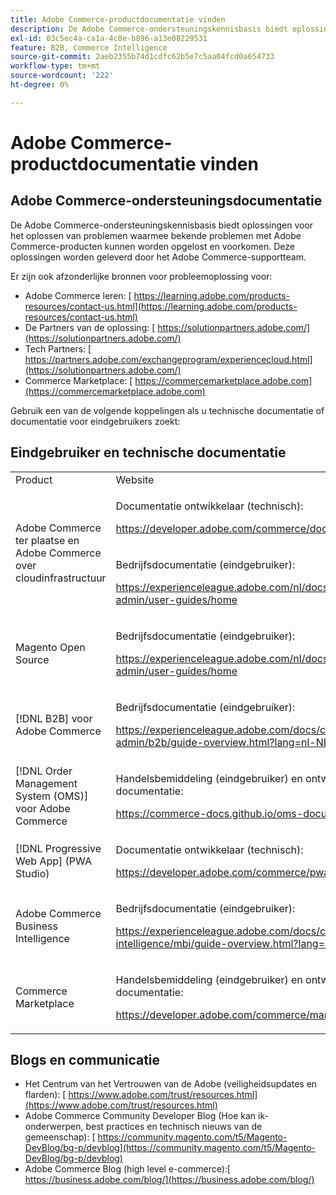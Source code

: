 ```yaml
---
title: Adobe Commerce-productdocumentatie vinden
description: De Adobe Commerce-ondersteuningskennisbasis biedt oplossingen voor het oplossen van problemen waarmee bekende problemen met Adobe Commerce-producten kunnen worden opgelost en voorkomen. Deze oplossingen worden geleverd door het Adobe Commerce-supportteam.
exl-id: 03c5ec4a-ca1a-4c8e-b896-a13e08229531
feature: B2B, Commerce Intelligence
source-git-commit: 2aeb2355b74d1cdfc62b5e7c5aa04fcd0a654733
workflow-type: tm+mt
source-wordcount: '222'
ht-degree: 0%

---
```


# Adobe Commerce-productdocumentatie vinden

## Adobe Commerce-ondersteuningsdocumentatie

De Adobe Commerce-ondersteuningskennisbasis biedt oplossingen voor het oplossen van problemen waarmee bekende problemen met Adobe Commerce-producten kunnen worden opgelost en voorkomen. Deze oplossingen worden geleverd door het Adobe Commerce-supportteam.

Er zijn ook afzonderlijke bronnen voor probleemoplossing voor:

* Adobe Commerce leren: [ https://learning.adobe.com/products-resources/contact-us.html](https://learning.adobe.com/products-resources/contact-us.html)
* De Partners van de oplossing: [ https://solutionpartners.adobe.com/](https://solutionpartners.adobe.com/)
* Tech Partners: [ https://partners.adobe.com/exchangeprogram/experiencecloud.html](https://solutionpartners.adobe.com/)
* Commerce Marketplace: [ https://commercemarketplace.adobe.com](https://commercemarketplace.adobe.com)

Gebruik een van de volgende koppelingen als u technische documentatie of documentatie voor eindgebruikers zoekt:

## Eindgebruiker en technische documentatie

<table>
<tbody>
<tr>
<td>Product</td>
<td>Website</td>
</tr>
<tr>
<td rowspan="2">Adobe Commerce ter plaatse en
Adobe Commerce over cloudinfrastructuur</td>
<td>
<p>Documentatie ontwikkelaar (technisch):</p>
<p><a href="https://developer.adobe.com/commerce/docs/">https://developer.adobe.com/commerce/docs/</a></p>
</td>
</tr>
<tr>
<td>
<p>Bedrijfsdocumentatie (eindgebruiker):</p>
<p><a href="https://experienceleague.adobe.com/nl/docs/commerce-admin/user-guides/home">https://experienceleague.adobe.com/nl/docs/commerce-admin/user-guides/home</a></p>
</td>
</tr>
<tr>
<td>
<p>Magento Open Source</p>
<p> </p>
</td>
<td>
<p>Bedrijfsdocumentatie (eindgebruiker):</p>
<p><a href="https://experienceleague.adobe.com/nl/docs/commerce-admin/user-guides/home">https://experienceleague.adobe.com/nl/docs/commerce-admin/user-guides/home</a></p>
</td>
</tr>
<tr>
<td>
<p>[!DNL B2B] voor Adobe Commerce</p>
<p> </p>
</td>
<td>
<p>Bedrijfsdocumentatie (eindgebruiker):</p>
<p><a href="https://experienceleague.adobe.com/docs/commerce-admin/b2b/guide-overview.html?lang=nl-NL">https://experienceleague.adobe.com/docs/commerce-admin/b2b/guide-overview.html?lang=nl-NL</a></p>
</td>
</tr>
<tr>
<td>[!DNL Order Management System (OMS)] voor Adobe Commerce</td>
<td>
<p>Handelsbemiddeling (eindgebruiker) en ontwikkelaars (technische) documentatie:</p>
<p><a href="https://commerce-docs.github.io/oms-documentation-archive/">https://commerce-docs.github.io/oms-documentation-archive/</a></p>
</td>
</tr>
<tr>
<td>[!DNL Progressive Web App] (PWA Studio)</td>
<td>
<p>Documentatie ontwikkelaar (technisch):</p>
<p><a href="https://developer.adobe.com/commerce/pwa-studio/">https://developer.adobe.com/commerce/pwa-studio/</a></p>
</td>
</tr>
<tr>
<td>Adobe Commerce Business Intelligence</td>
<td>
<p>Bedrijfsdocumentatie (eindgebruiker):</p>
<p><a href="https://experienceleague.adobe.com/docs/commerce-business-intelligence/mbi/guide-overview.html?lang=nl-NL">https://experienceleague.adobe.com/docs/commerce-business-intelligence/mbi/guide-overview.html?lang=nl-NL</a></p>
</td>
</tr>
<tr>
<td>Commerce Marketplace</td>
<td>
<p>Handelsbemiddeling (eindgebruiker) en ontwikkelaars (technische) documentatie:</p>
<p><a href="https://developer.adobe.com/commerce/marketplace/guides/sellers/">https://developer.adobe.com/commerce/marketplace/guides/sellers/</a></p>
</td>
</tr>
</tbody>
</table>


## Blogs en communicatie

* Het Centrum van het Vertrouwen van de Adobe (veiligheidsupdates en flarden): [ https://www.adobe.com/trust/resources.html](https://www.adobe.com/trust/resources.html)
* Adobe Commerce Community Developer Blog (Hoe kan ik-onderwerpen, best practices en technisch nieuws van de gemeenschap): [ https://community.magento.com/t5/Magento-DevBlog/bg-p/devblog](https://community.magento.com/t5/Magento-DevBlog/bg-p/devblog)
* Adobe Commerce Blog (high level e-commerce):[ https://business.adobe.com/blog/](https://business.adobe.com/blog/)
